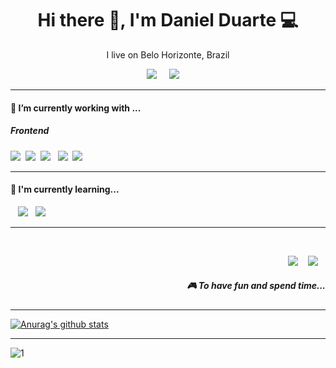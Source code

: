 <h1 align='center'> Hi there 👋, I'm Daniel Duarte 💻 </h1>

<p align='center'>
  I live on Belo Horizonte, Brazil
</p>


<p align='center'>
  <a href="https://www.linkedin.com/in/danielmlduarte/"><img src="https://img.shields.io/badge/linkedin-%230077B5.svg?&style=for-the-badge&logo=linkedin&logoColor=white" /></a>&nbsp;&nbsp;&nbsp;&nbsp;
  <a href="mailto:daniel_mld@hotmail.com?subject=Olá%20Daniel"><img src="https://img.shields.io/badge/gmail-%23D14836.svg?&style=for-the-badge&logo=gmail&logoColor=white" /></a>&nbsp;&nbsp;&nbsp;&nbsp;
</p>


<hr>

<h4> 🔭 I’m currently working with ...</h4>


<h5> Frontend</h5>
<p >
  <img src="https://img.shields.io/badge/html5%20-%23e34f26.svg?&style=for-the-badge&logo=html5&logoColor=white" />&nbsp;&nbsp;<img src="https://img.shields.io/badge/css3%20-%231572B6.svg?&style=for-the-badge&logo=css3&logoColor=white" />&nbsp;&nbsp;<img src="https://img.shields.io/badge/javascript%20-%23F7DF1E.svg?&style=for-the-badge&logo=javascript&logoColor=white" />&nbsp;&nbsp;
<img src="https://img.shields.io/badge/react%20-%2361DAFB.svg?&style=for-the-badge&logo=react&logoColor=white" />&nbsp;&nbsp;<img src="https://img.shields.io/badge/jest%20-%23c21325.svg?&style=for-the-badge&logo=jest&logoColor=white" />
</p>

<hr>

<h4>🌱 I'm currently learning...</h4>
<p >
&nbsp;&nbsp;&nbsp;<img src="https://img.shields.io/badge/node.js%20-%23339933.svg?&style=for-the-badge&logo=node.js&logoColor=white" />&nbsp;&nbsp;&nbsp;<img src="https://img.shields.io/badge/sass%20-%23cc6699.svg?&style=for-the-badge&logo=sass&logoColor=white" />&nbsp;&nbsp;&nbsp;
</p>

<hr>

<br>
<p align="right">
  <a href="https://open.spotify.com/playlist/2w8GYqYdH6ve3g0nGcJcgE?si=7bCl8yynR2Saz4VPR6mDXQ"><img src="https://img.shields.io/badge/spotify-%231ED760.svg?&style=for-the-badge&logo=spotify&logoColor=white" /></a>&nbsp;&nbsp;&nbsp;
  <a href="steamcommunity.com/id/SteVasc/"><img src="https://img.shields.io/badge/Steam-%23000000.svg?&style=for-the-badge&logo=steam&logoColor=white" /></a>&nbsp;&nbsp;&nbsp;
  <h5 align="right">🎮 To have fun and spend time...</h5>
  
<hr>

[![Anurag's github stats](https://github-readme-stats.vercel.app/api?username=danielmlduarte&theme=blue-green)](https://github.com/danielmlduarte/github-readme-stats)

<hr>

![1](https://github-readme-stats.vercel.app/api/top-langs/?username=danielmlduarte&theme=blue-green)


